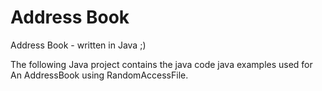 # Address Book

Address Book - written in Java ;)

The following Java project contains the java code java examples used for An AddressBook using RandomAccessFile.

